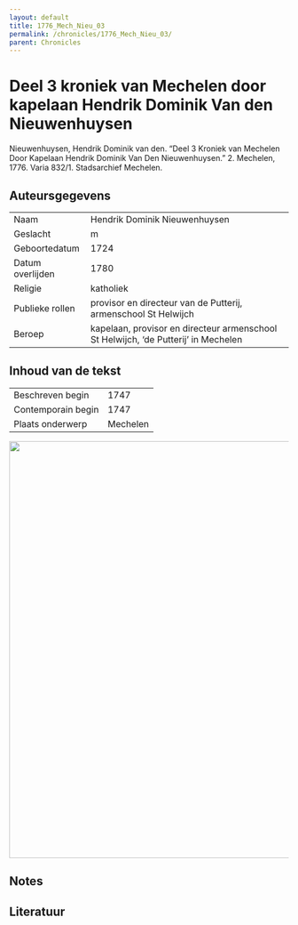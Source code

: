 ```yaml
---
layout: default
title: 1776_Mech_Nieu_03
permalink: /chronicles/1776_Mech_Nieu_03/
parent: Chronicles
--- 
```



# Deel 3 kroniek van Mechelen door kapelaan Hendrik Dominik Van den Nieuwenhuysen 

Nieuwenhuysen, Hendrik Dominik van den. “Deel 3 Kroniek van Mechelen Door Kapelaan Hendrik Dominik Van Den Nieuwenhuysen.” 2. Mechelen, 1776. Varia 832/1. Stadsarchief Mechelen. 

## Auteursgegevens 

| | | 
| --------------- | --------------- | 
| Naam | Hendrik Dominik Nieuwenhuysen | 
| Geslacht | m | 
| Geboortedatum | 1724 | 
| Datum overlijden | 1780 | 
| Religie | katholiek | 
| Publieke rollen | provisor en directeur van de Putterij, armenschool St Helwijch | 
| Beroep | kapelaan, provisor en directeur armenschool St Helwijch, ‘de Putterij’ in Mechelen | 

## Inhoud van de tekst 

| | | 
| --------------- | --------------- | 
| Beschreven begin | 1747 | 
| Contemporain begin | 1747 | 
| Plaats onderwerp | Mechelen | 

[<img src="..\..\barplots_chronicles\1776_Mech_Nieu_03.jpg" width="750"/>](..\..\barplots_chronicles\1776_Mech_Nieu_03.jpg) 

## Notes 

## Literatuur 

